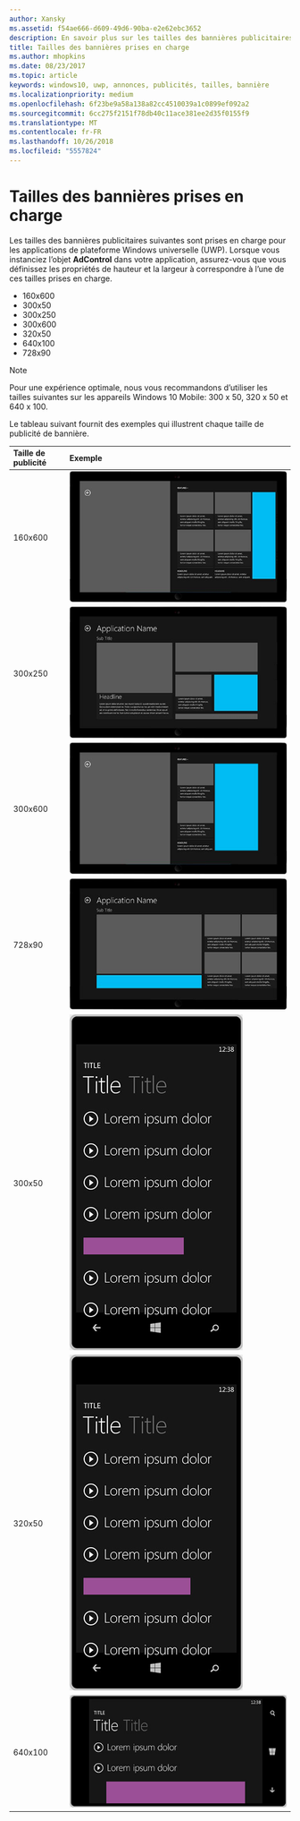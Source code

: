 ```yaml
---
author: Xansky
ms.assetid: f54ae666-d609-49d6-90ba-e2e62ebc3652
description: En savoir plus sur les tailles des bannières publicitaires prises en charge.
title: Tailles des bannières prises en charge
ms.author: mhopkins
ms.date: 08/23/2017
ms.topic: article
keywords: windows10, uwp, annonces, publicités, tailles, bannière
ms.localizationpriority: medium
ms.openlocfilehash: 6f23be9a58a138a82cc4510039a1c0899ef092a2
ms.sourcegitcommit: 6cc275f2151f78db40c11ace381ee2d35f0155f9
ms.translationtype: MT
ms.contentlocale: fr-FR
ms.lasthandoff: 10/26/2018
ms.locfileid: "5557824"
---
```

# <a name="supported-banner-ad-sizes"></a>Tailles des bannières prises en charge

Les tailles des bannières publicitaires suivantes sont prises en charge pour les applications de plateforme Windows universelle (UWP). Lorsque vous instanciez l’objet **AdControl** dans votre application, assurez-vous que vous définissez les propriétés de hauteur et la largeur à correspondre à l’une de ces tailles prises en charge.

* 160x600
* 300x50
* 300x250
* 300x600
* 320x50
* 640x100
* 728x90

> [!NOTE]
> Pour une expérience optimale, nous vous recommandons d’utiliser les tailles suivantes sur les appareils Windows 10 Mobile: 300 x 50, 320 x 50 et 640 x 100.

Le tableau suivant fournit des exemples qui illustrent chaque taille de publicité de bannière.

<table>
<colgroup>
<col width="20%" />
<col width="80%" />
</colgroup>
<thead>
<tr class="header">
<th align="left">Taille de publicité</th>
<th align="left">Exemple</th>
</tr>
</thead>
<tbody>
<tr class="even">
<td align="left"><p>160x600</p></td>
<td align="left"><img src="images/13-ab104187-3ba9-4c13-a510-6fa4c9bd8330.jpg" alt="AdSizesWindows160x600" /></td>
</tr>
<tr class="even">
<td align="left"><p>300x250</p></td>
<td align="left"><img src="images/13-dff5785a-5355-47db-bb46-e2f41564b87c.jpg" alt="AdSizesWindows300x250" /></td>
</tr>
<tr class="odd">
<td align="left"><p>300x600</p></td>
<td align="left"><img src="images/13-826a12c0-f3ee-4ea4-a9f9-aa5ed0e87490.jpg" alt="AdSizesWindows300x600" /></td>
</tr>
<tr class="odd">
<td align="left"><p>728x90</p></td>
<td align="left"><img src="images/13-3071078f-228b-4336-97d3-5b783b163f9a.jpg" alt="AdSizesWindows728x90" /></td>
</tr>
<tr class="odd">
<td align="left"><p>300x50</p></td>
<td align="left"><img src="images/13-ce34c5cf-3e7d-4dd4-a094-4fad5e95d5cf.jpg" alt="AdSizesPhone300x50" /></td>
</tr>
<tr class="even">
<td align="left"><p>320x50</p></td>
<td align="left"><img src="images/13-f6f413da-ddde-4424-9364-41d8ba536d21.jpg" alt="AdSizesPhone320x50" /></td>
</tr>
<tr class="even">
<td align="left"><p>640x100</p></td>
<td align="left"><img src="images/13-2bf69508-7c98-422d-9837-ed8bdca33c5a.jpg" alt="AdSizesPhone640x100" /></td>
</tr>
</tbody>
</table>

 

 

 
